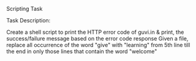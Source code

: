 Scripting Task


Task Description:

Create a shell script to print the HTTP error code of guvi.in & print, the success/failure message based on the error code response
Given a file, replace all occurrence of the word "give" with "learning" from 5th line till the end in only those lines that contain the word "welcome"
